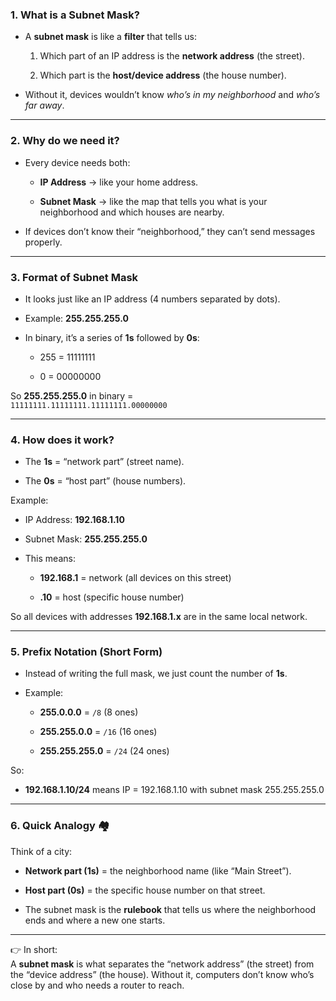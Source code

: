 ### 1. What is a **Subnet Mask**?

- A **subnet mask** is like a **filter** that tells us:
    
    1. Which part of an IP address is the **network address** (the street).
        
    2. Which part is the **host/device address** (the house number).
        
- Without it, devices wouldn’t know _who’s in my neighborhood_ and _who’s far away_.
    

---

### 2. Why do we need it?

- Every device needs both:
    
    - **IP Address** → like your home address.
        
    - **Subnet Mask** → like the map that tells you what is your neighborhood and which houses are nearby.
        
- If devices don’t know their “neighborhood,” they can’t send messages properly.
    

---

### 3. Format of Subnet Mask

- It looks just like an IP address (4 numbers separated by dots).
    
- Example: **255.255.255.0**
    
- In binary, it’s a series of **1s** followed by **0s**:
    
    - 255 = 11111111
        
    - 0 = 00000000
        

So **255.255.255.0** in binary =  
`11111111.11111111.11111111.00000000`

---

### 4. How does it work?

- The **1s** = “network part” (street name).
    
- The **0s** = “host part” (house numbers).
    

Example:

- IP Address: **192.168.1.10**
    
- Subnet Mask: **255.255.255.0**
    
- This means:
    
    - **192.168.1** = network (all devices on this street)
        
    - **.10** = host (specific house number)
        

So all devices with addresses **192.168.1.x** are in the same local network.

---

### 5. Prefix Notation (Short Form)

- Instead of writing the full mask, we just count the number of **1s**.
    
- Example:
    
    - **255.0.0.0** = `/8` (8 ones)
        
    - **255.255.0.0** = `/16` (16 ones)
        
    - **255.255.255.0** = `/24` (24 ones)
        

So:

- **192.168.1.10/24** means IP = 192.168.1.10 with subnet mask 255.255.255.0
    

---

### 6. Quick Analogy 🏘️

Think of a city:

- **Network part (1s)** = the neighborhood name (like “Main Street”).
    
- **Host part (0s)** = the specific house number on that street.
    
- The subnet mask is the **rulebook** that tells us where the neighborhood ends and where a new one starts.
    

---

👉 In short:  
A **subnet mask** is what separates the “network address” (the street) from the “device address” (the house). Without it, computers don’t know who’s close by and who needs a router to reach.